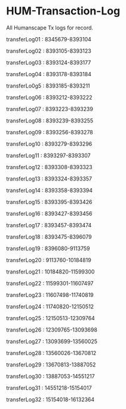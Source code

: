 # HUM-Transaction-Log
All Humanscape Tx logs for record.

transferLog01 : 8345679-8393104

transferLog02 : 8393105-8393123

transferLog03 : 8393124-8393177

transferLog04 : 8393178-8393184

transferLo0g5 : 8393185-8393211

transferLog06 : 8393212-8393222

transferLog07 : 8393223-8393239

transferLog08 : 8393239-8393255

transferLog09 : 8393256-8393278

transferLog10 : 8393279-8393296

transferLog11 : 8393297-8393307

transferLog12 : 8393308-8393323

transferLog13 : 8393324-8393357

transferLog14 : 8393358-8393394

transferLog15 : 8393395-8393426

transferLog16 : 8393427-8393456

transferLog17 : 8393457-8393474

transferLog18 : 8393475-8396079

transferLog19 : 8396080-9113759

transferLog20 : 9113760-10184819

transferLog21 : 10184820-11599300

transferLog22 : 11599301-11607497

transferLog23 : 11607498-11740819

transferLog24 : 11740820-12150512

transferLog25 : 12150513-12309764

transferLog26 : 12309765-13093698

transferLog27 : 13093699-13560025

transferLog28 : 13560026-13670812

transferLog29 : 13670813-13887052

transferLog30 : 13887053-14551217

transferLog31 : 14551218-15154017

transferLog32 : 15154018-16132364